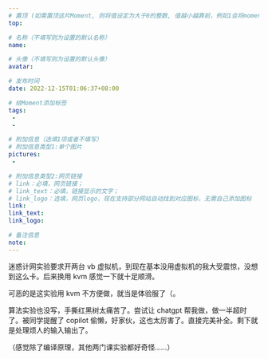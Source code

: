 ```yaml
---
# 置顶 (如需置顶这片Moment, 则将值设定为大于0的整数, 值越小越靠前，例如1会将moment放在最顶端)
top: 

# 名称（不填写则为设置的默认名称）
name:

# 头像（不填写则为设置的默认头像）
avatar:

# 发布时间
date: 2022-12-15T01:06:37+08:00

# 给Moment添加标签
tags:
 -
 -

# 附加信息（选填1项或者不填写）
# 附加信息类型1:单个图片
pictures:
 - 

# 附加信息类型2:网页链接
# link：必填，网页链接；
# link_text：必填，链接显示的文字；
# link_logo：选填，网页logo，现在支持部分网站自动找到对应图标，无需自己添加图标
link:
link_text:
link_logo:

# 备注信息
note:
---
```


<!-- 下面开始写正文 -->
迷惑计网实验要求开两台 vb 虚拟机，到现在基本没用虚拟机的我大受震惊，没想到这么卡。后来换用 kvm 感觉一下就十足顺滑。

可恶的是这实验用 kvm 不方便做，就当是体验服了（。

算法实验也没写，手撕红黑树太痛苦了。尝试让 chatgpt 帮我做，做一半超时了。被同学提醒了 copilot 偷懒，好家伙，这也太厉害了。直接完美补全。剩下就是处理烦人的输入输出了。

（感觉除了编译原理，其他两门课实验都好奇怪……）

